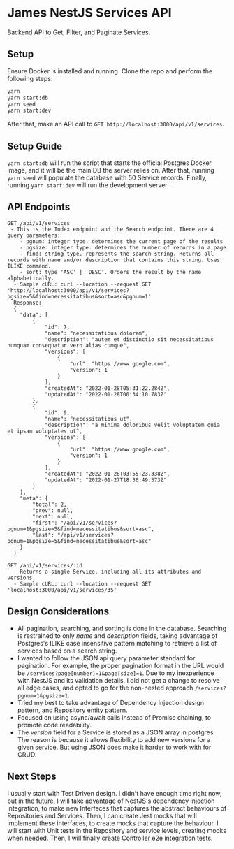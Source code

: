 # James NestJS Services API

Backend API to Get, Filter, and Paginate Services. 

## Setup

Ensure Docker is installed and running. Clone the repo and perform the following steps: 

```bash
yarn
yarn start:db
yarn seed
yarn start:dev
```
After that, make an API call to `GET http://localhost:3000/api/v1/services`.

## Setup Guide
`yarn start:db` will run the script that starts the official Postgres Docker image, and it will be the main DB the server relies on. After that, running `yarn seed` will populate the database with 50 Service records. Finally, running `yarn start:dev` will run the development server. 

## API Endpoints
```
GET /api/v1/services
 - This is the Index endpoint and the Search endpoint. There are 4 query parameters:
    - pgnum: integer type. determines the current page of the results
    - pgsize: integer type. determines the number of records in a page
    - find: string type. represents the search string. Returns all records with name and/or description that contains this string. Uses ILIKE command.
    - sort: type 'ASC' | 'DESC'. Orders the result by the name alphabetically. 
  - Sample cURL: curl --location --request GET 'http://localhost:3000/api/v1/services?pgsize=5&find=necessitatibus&sort=asc&pgnum=1'
  Response:
  {
    "data": [
        {
            "id": 7,
            "name": "necessitatibus dolorem",
            "description": "autem et distinctio sit necessitatibus numquam consequatur vero alias cumque",
            "versions": [
                {
                    "url": "https://www.google.com",
                    "version": 1
                }
            ],
            "createdAt": "2022-01-28T05:31:22.284Z",
            "updatedAt": "2022-01-28T00:34:10.783Z"
        },
        {
            "id": 9,
            "name": "necessitatibus ut",
            "description": "a minima doloribus velit voluptatem quia et ipsam voluptates ut",
            "versions": [
                {
                    "url": "https://www.google.com",
                    "version": 1
                }
            ],
            "createdAt": "2022-01-28T03:55:23.338Z",
            "updatedAt": "2022-01-27T18:36:49.373Z"
        }
    ],
    "meta": {
        "total": 2,
        "prev": null,
        "next": null,
        "first": "/api/v1/services?pgnum=1&pgsize=5&find=necessitatibus&sort=asc",
        "last": "/api/v1/services?pgnum=1&pgsize=5&find=necessitatibus&sort=asc"
    }
  }

GET /api/v1/services/:id
  - Returns a single Service, including all its attributes and versions. 
  - Sample cURL: curl --location --request GET 'localhost:3000/api/v1/services/35'

```
## Design Considerations
- All pagination, searching, and sorting is done in the database. Searching is restrained to only *name* and *description* fields, taking advantage of Postgres's ILIKE case insensitive pattern matching to retrieve a list of services based on a search string. 
- I wanted to follow the JSON api query parameter standard for pagination. For example, the proper pagination format in the URL would be `/services?page[number]=1&page[size]=1`. Due to my inexperience with NestJS and its validation details, I did not get a change to resolve all edge cases, and opted to go for the non-nested approach `/services?pgnum=1&pgsize=1`. 
- Tried my best to take advantage of Dependency Injection design pattern, and Repository entity pattern. 
- Focused on using async/await calls instead of Promise chaining, to promote code readability. 
- The *version* field for a Service is stored as a JSON array in postgres. The reason is because it allows flexibility to add new versions for a given service. But using JSON does make it harder to work with for CRUD. 
## Next Steps
I usually start with Test Driven design. I didn't have enough time right now, but in the future, I will take advantage of NestJS's dependency injection integration, to make new Interfaces that captures the abstract behaviours of Repositories and Services. Then, I can create Jest mocks that will implement these interfaces, to create mocks that capture the behaviour. I will start with Unit tests in the Repository and service levels, creating mocks when needed. Then, I will finally create Controller e2e integration tests. 
